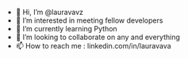 - 👋 Hi, I’m @lauravavz
- 👀 I’m interested in meeting fellow developers
- 🌱 I’m currently learning Python
- 💞️ I’m looking to collaborate on any and everything
- 📫 How to reach me : linkedin.com/in/lauravava


